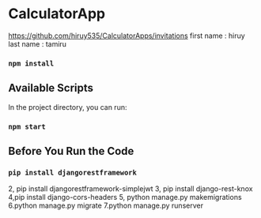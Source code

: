 # CalculatorApp
https://github.com/hiruy535/CalculatorApps/invitations
first name : hiruy
last name : tamiru
 
### `npm install`  

## Available Scripts

In the project directory, you can run:

### `npm start`
## Before You Run the Code
 ### `pip install djangorestframework`
2, pip install djangorestframework-simplejwt
3, pip install django-rest-knox
4,pip install django-cors-headers
5, python manage.py makemigrations
6.python manage.py migrate
7.python manage.py runserver 

